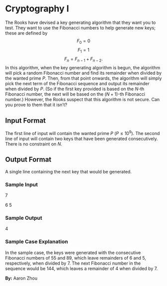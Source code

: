 # Cryptography I

The Rooks have devised a key generating algorithm that they want you to test. They want to use the Fibonacci numbers to help generate new keys; these are defined by 
$$F_0 = 0$$
$$F_1 = 1$$
$$F_n = F_{n-1} + F_{n-2}.$$
 In this algorithm, when the key generating algorithm is begun, the algorithm will pick a random Fibonacci number and find its remainder when divided by the wanted prime $P$. Then, from that point onwards, the algorithm will simply pick the next term of the Fibonacci sequence and output its remainder when divided by $P$. (So if the first key provided is based on the $N$-th Fibonacci number, the next will be based on the $\left(N+1\right)$-th Fibonacci number.) However, the Rooks suspect that this algorithm is not secure. Can you prove to them that it isn’t? 

## Input Format

The first line of input will contain the wanted prime $P$ $\left(P \leq 10^9 \right)$. The second line of input will contain two keys that have been generated consecutively. There is no constraint on $N$.

## Output Format

A single line containing the next key that would be generated. 

### Sample Input

$7$

$6$ $5$

### Sample Output

$4$

### Sample Case Explanation

In the sample case, the keys were generated with the consecutive Fibonacci numbers of 55 and 89, which leave remainders of 6 and 5, respectively, when divided by 7. The next Fibonacci number in the sequence would be 144, which leaves a remainder of 4 when divided by 7. 

**By:** Aaron Zhou
